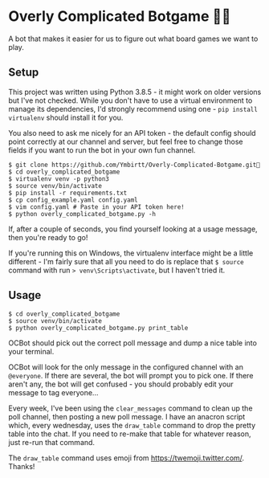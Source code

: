 # Overly Complicated Botgame 🦾🤖

A bot that makes it easier for us to figure out what board games we want to
play.

## Setup

This project was written using Python 3.8.5 - it might work on older versions
but I've not checked. While you don't have to use a virtual environment to
manage its dependencies, I'd strongly recommend using one - `pip install
virtualenv` should install it for you.

You also need to ask me nicely for an API token - the default config should
point correctly at our channel and server, but feel free to change those fields
if you want to run the bot in your own fun channel.

```
$ git clone https://github.com/Ymbirtt/Overly-Complicated-Botgame.git
$ cd overly_complicated_botgame
$ virtualenv venv -p python3
$ source venv/bin/activate
$ pip install -r requirements.txt
$ cp config_example.yaml config.yaml
$ vim config.yaml # Paste in your API token here!
$ python overly_complicated_botgame.py -h
```

If, after a couple of seconds, you find yourself looking at a usage message,
then you're ready to go!

If you're running this on Windows, the virtualenv interface might be a little
different - I'm fairly sure that all you need to do is replace that `$ source`
command with run `> venv\Scripts\activate`, but I haven't tried it.

## Usage

```
$ cd overly_complicated_botgame
$ source venv/bin/activate
$ python overly_complicated_botgame.py print_table
```

OCBot should pick out the correct poll message and dump a nice table into your
terminal.

OCBot will look for the only message in the configured channel with an
`@everyone`. If there are several, the bot will prompt you to pick one. If there
aren't any, the bot will get confused - you should probably edit your message to
tag everyone...

Every week, I've been using the `clear_messages` command to clean up the poll
channel, then posting a new poll message. I have an anacron script which, every
wednesday, uses the `draw_table` command to drop the pretty table into the chat.
If you need to re-make that table for whatever reason, just re-run that command.

The `draw_table` command uses emoji from https://twemoji.twitter.com/. Thanks!
